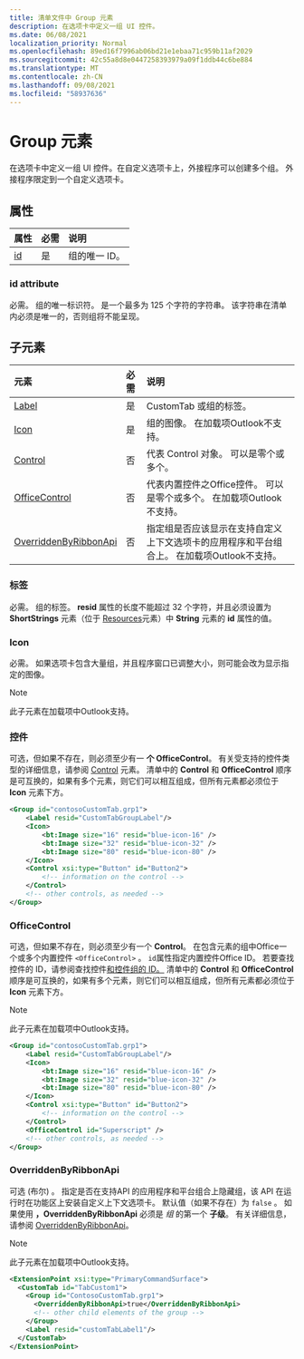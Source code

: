 ```yaml
---
title: 清单文件中 Group 元素
description: 在选项卡中定义一组 UI 控件。
ms.date: 06/08/2021
localization_priority: Normal
ms.openlocfilehash: 89ed16f7996ab06bd21e1ebaa71c959b11af2029
ms.sourcegitcommit: 42c55a8d8e0447258393979a09f1ddb44c6be884
ms.translationtype: MT
ms.contentlocale: zh-CN
ms.lasthandoff: 09/08/2021
ms.locfileid: "58937636"
---
```

# <a name="group-element"></a>Group 元素

在选项卡中定义一组 UI 控件。在自定义选项卡上，外接程序可以创建多个组。 外接程序限定到一个自定义选项卡。

## <a name="attributes"></a>属性

|  属性  |  必需  |  说明  |
|:-----|:-----|:-----|
|  [id](#id-attribute)  |  是  | 组的唯一 ID。|

### <a name="id-attribute"></a>id attribute

必需。 组的唯一标识符。 是一个最多为 125 个字符的字符串。 该字符串在清单内必须是唯一的，否则组将不能呈现。

## <a name="child-elements"></a>子元素

|  元素 |  必需  |  说明  |
|:-----|:-----|:-----|
|  [Label](#label)      | 是 |  CustomTab 或组的标签。  |
|  [Icon](icon.md)      | 是 |  组的图像。 在加载项Outlook不支持。 |
|  [Control](#control)    | 否 |  代表 Control 对象。 可以是零个或多个。  |
|  [OfficeControl](#officecontrol)  | 否 | 代表内置控件之Office控件。 可以是零个或多个。 在加载项Outlook不支持。|
|  [OverriddenByRibbonApi](overriddenbyribbonapi.md)      | 否 |  指定组是否应该显示在支持自定义上下文选项卡的应用程序和平台组合上。 在加载项Outlook不支持。 |

### <a name="label"></a>标签

必需。 组的标签。 **resid** 属性的长度不能超过 32 个字符，并且必须设置为 **ShortStrings** 元素（位于 [Resources](resources.md)元素）中 **String** 元素的 **id** 属性的值。

### <a name="icon"></a>Icon

必需。 如果选项卡包含大量组，并且程序窗口已调整大小，则可能会改为显示指定的图像。

> [!NOTE]
> 此子元素在加载项中Outlook支持。

### <a name="control"></a>控件

可选，但如果不存在，则必须至少有一 **个 OfficeControl**。 有关受支持的控件类型的详细信息，请参阅 [Control](control.md) 元素。 清单中的 **Control** 和 **OfficeControl** 顺序是可互换的，如果有多个元素，则它们可以相互组成，但所有元素都必须位于 **Icon** 元素下方。

```xml
<Group id="contosoCustomTab.grp1">
    <Label resid="CustomTabGroupLabel"/>
    <Icon>
        <bt:Image size="16" resid="blue-icon-16" />
        <bt:Image size="32" resid="blue-icon-32" />
        <bt:Image size="80" resid="blue-icon-80" />
    </Icon>
    <Control xsi:type="Button" id="Button2">
        <!-- information on the control -->
    </Control>
    <!-- other controls, as needed -->
</Group>
```

### <a name="officecontrol"></a>OfficeControl

可选，但如果不存在，则必须至少有一个 **Control**。 在包含元素的组中Office一个或多个内置控件 `<OfficeControl>` 。 `id`属性指定内置控件Office ID。 若要查找控件的 ID，请参阅查找控件[和控件组的 ID。](../../design/built-in-button-integration.md#find-the-ids-of-controls-and-control-groups) 清单中的 **Control** 和 **OfficeControl** 顺序是可互换的，如果有多个元素，则它们可以相互组成，但所有元素都必须位于 **Icon** 元素下方。

> [!NOTE]
> 此子元素在加载项中Outlook支持。

```xml
<Group id="contosoCustomTab.grp1">
    <Label resid="CustomTabGroupLabel"/>
    <Icon>
        <bt:Image size="16" resid="blue-icon-16" />
        <bt:Image size="32" resid="blue-icon-32" />
        <bt:Image size="80" resid="blue-icon-80" />
    </Icon>
    <Control xsi:type="Button" id="Button2">
        <!-- information on the control -->
    </Control>
    <OfficeControl id="Superscript" />
    <!-- other controls, as needed -->
</Group>
```

### <a name="overriddenbyribbonapi"></a>OverriddenByRibbonApi

可选 (布尔) 。 指定是否在支持API 的应用程序和平台组合上隐藏组，该 API 在运行时在功能区上安装自定义上下文选项卡。 默认值（如果不存在）为 `false` 。 如果使用 **，OverriddenByRibbonApi** 必须是 *组* 的第一个 **子级**。 有关详细信息，请参阅 [OverriddenByRibbonApi](overriddenbyribbonapi.md)。

> [!NOTE]
> 此子元素在加载项中Outlook支持。

```xml
<ExtensionPoint xsi:type="PrimaryCommandSurface">
  <CustomTab id="TabCustom1">
    <Group id="ContosoCustomTab.grp1">
      <OverriddenByRibbonApi>true</OverriddenByRibbonApi>
      <!-- other child elements of the group -->
    </Group>
    <Label resid="customTabLabel1"/>
  </CustomTab>
</ExtensionPoint>
```
